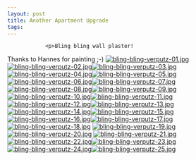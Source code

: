```yaml
---
layout: post
title: Another Apartment Upgrade
tags:
---
```



                <p>Bling bling wall plaster!
Thanks to Hannes for painting ;-)
<a href='/uploads/bling-bling-verputz-01.jpg' title='bling-bling-verputz-01.jpg'><img src='/uploads/bling-bling-verputz-01.thumbnail.jpg' alt='bling-bling-verputz-01.jpg' /></a><a href='/uploads/bling-bling-verputz-02.jpg' title='bling-bling-verputz-02.jpg'><img src='/uploads/bling-bling-verputz-02.thumbnail.jpg' alt='bling-bling-verputz-02.jpg' /></a><a href='/uploads/bling-bling-verputz-03.jpg' title='bling-bling-verputz-03.jpg'><img src='/uploads/bling-bling-verputz-03.thumbnail.jpg' alt='bling-bling-verputz-03.jpg' /></a><a href='/uploads/bling-bling-verputz-04.jpg' title='bling-bling-verputz-04.jpg'><img src='/uploads/bling-bling-verputz-04.thumbnail.jpg' alt='bling-bling-verputz-04.jpg' /></a><a href='/uploads/bling-bling-verputz-05.jpg' title='bling-bling-verputz-05.jpg'><img src='/uploads/bling-bling-verputz-05.thumbnail.jpg' alt='bling-bling-verputz-05.jpg' /></a><a href='/uploads/bling-bling-verputz-06.jpg' title='bling-bling-verputz-06.jpg'><img src='/uploads/bling-bling-verputz-06.thumbnail.jpg' alt='bling-bling-verputz-06.jpg' /></a><a href='/uploads/bling-bling-verputz-07.jpg' title='bling-bling-verputz-07.jpg'><img src='/uploads/bling-bling-verputz-07.thumbnail.jpg' alt='bling-bling-verputz-07.jpg' /></a><a href='/uploads/bling-bling-verputz-08.jpg' title='bling-bling-verputz-08.jpg'><img src='/uploads/bling-bling-verputz-08.thumbnail.jpg' alt='bling-bling-verputz-08.jpg' /></a><a href='/uploads/bling-bling-verputz-09.jpg' title='bling-bling-verputz-09.jpg'><img src='/uploads/bling-bling-verputz-09.thumbnail.jpg' alt='bling-bling-verputz-09.jpg' /></a><a href='/uploads/bling-bling-verputz-10.jpg' title='bling-bling-verputz-10.jpg'><img src='/uploads/bling-bling-verputz-10.thumbnail.jpg' alt='bling-bling-verputz-10.jpg' /></a><a href='/uploads/bling-bling-verputz-11.jpg' title='bling-bling-verputz-11.jpg'><img src='/uploads/bling-bling-verputz-11.thumbnail.jpg' alt='bling-bling-verputz-11.jpg' /></a><a href='/uploads/bling-bling-verputz-12.jpg' title='bling-bling-verputz-12.jpg'><img src='/uploads/bling-bling-verputz-12.thumbnail.jpg' alt='bling-bling-verputz-12.jpg' /></a><a href='/uploads/bling-bling-verputz-13.jpg' title='bling-bling-verputz-13.jpg'><img src='/uploads/bling-bling-verputz-13.thumbnail.jpg' alt='bling-bling-verputz-13.jpg' /></a><a href='/uploads/bling-bling-verputz-14.jpg' title='bling-bling-verputz-14.jpg'><img src='/uploads/bling-bling-verputz-14.thumbnail.jpg' alt='bling-bling-verputz-14.jpg' /></a><a href='/uploads/bling-bling-verputz-15.jpg' title='bling-bling-verputz-15.jpg'><img src='/uploads/bling-bling-verputz-15.thumbnail.jpg' alt='bling-bling-verputz-15.jpg' /></a><a href='/uploads/bling-bling-verputz-16.jpg' title='bling-bling-verputz-16.jpg'><img src='/uploads/bling-bling-verputz-16.thumbnail.jpg' alt='bling-bling-verputz-16.jpg' /></a><a href='/uploads/bling-bling-verputz-17.jpg' title='bling-bling-verputz-17.jpg'><img src='/uploads/bling-bling-verputz-17.thumbnail.jpg' alt='bling-bling-verputz-17.jpg' /></a><a href='/uploads/bling-bling-verputz-18.jpg' title='bling-bling-verputz-18.jpg'><img src='/uploads/bling-bling-verputz-18.thumbnail.jpg' alt='bling-bling-verputz-18.jpg' /></a>
<a href='/uploads/bling-bling-verputz-19.jpg' title='bling-bling-verputz-19.jpg'><img src='/uploads/bling-bling-verputz-19.thumbnail.jpg' alt='bling-bling-verputz-19.jpg' /></a>
<a href='/uploads/bling-bling-verputz-20.jpg' title='bling-bling-verputz-20.jpg'><img src='/uploads/bling-bling-verputz-20.thumbnail.jpg' alt='bling-bling-verputz-20.jpg' /></a>
<a href='/uploads/bling-bling-verputz-21.jpg' title='bling-bling-verputz-21.jpg'><img src='/uploads/bling-bling-verputz-21.thumbnail.jpg' alt='bling-bling-verputz-21.jpg' /></a><a href='/uploads/bling-bling-verputz-22.jpg' title='bling-bling-verputz-22.jpg'><img src='/uploads/bling-bling-verputz-22.thumbnail.jpg' alt='bling-bling-verputz-22.jpg' /></a><a href='/uploads/bling-bling-verputz-23.jpg' title='bling-bling-verputz-23.jpg'><img src='/uploads/bling-bling-verputz-23.thumbnail.jpg' alt='bling-bling-verputz-23.jpg' /></a><a href='/uploads/bling-bling-verputz-24.jpg' title='bling-bling-verputz-24.jpg'><img src='/uploads/bling-bling-verputz-24.thumbnail.jpg' alt='bling-bling-verputz-24.jpg' /></a><a href='/uploads/bling-bling-verputz-25.jpg' title='bling-bling-verputz-25.jpg'><img src='/uploads/bling-bling-verputz-25.thumbnail.jpg' alt='bling-bling-verputz-25.jpg' /></a></p>
